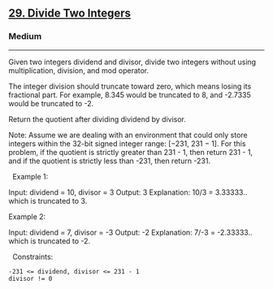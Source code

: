 <h2><a href="https://leetcode.com/problems/divide-two-integers/">29. Divide Two Integers</a></h2><h3>Medium</h3><hr>Given two integers dividend and divisor, divide two integers without using multiplication, division, and mod operator.

The integer division should truncate toward zero, which means losing its fractional part. For example, 8.345 would be truncated to 8, and -2.7335 would be truncated to -2.

Return the quotient after dividing dividend by divisor.

Note: Assume we are dealing with an environment that could only store integers within the 32-bit signed integer range: [−231, 231 − 1]. For this problem, if the quotient is strictly greater than 231 - 1, then return 231 - 1, and if the quotient is strictly less than -231, then return -231.

 
Example 1:

Input: dividend = 10, divisor = 3
Output: 3
Explanation: 10/3 = 3.33333.. which is truncated to 3.


Example 2:

Input: dividend = 7, divisor = -3
Output: -2
Explanation: 7/-3 = -2.33333.. which is truncated to -2.


 
Constraints:


	-231 <= dividend, divisor <= 231 - 1
	divisor != 0

